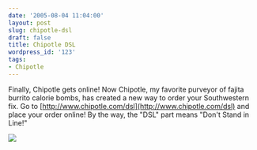 ```yaml
---
date: '2005-08-04 11:04:00'
layout: post
slug: chipotle-dsl
draft: false
title: Chipotle DSL
wordpress_id: '123'
tags:
- Chipotle
---
```


Finally, Chipotle gets online! Now Chipotle, my favorite purveyor of fajita burrito calorie bombs, has created a new way to order your Southwestern fix. Go to [http://www.chipotle.com/dsl](http://www.chipotle.com/dsl) and place your order online! By the way, the "DSL" part means "Don't Stand in Line!"


![](http://www.chipotle.com/dsl/LaunchDSL.gif)


